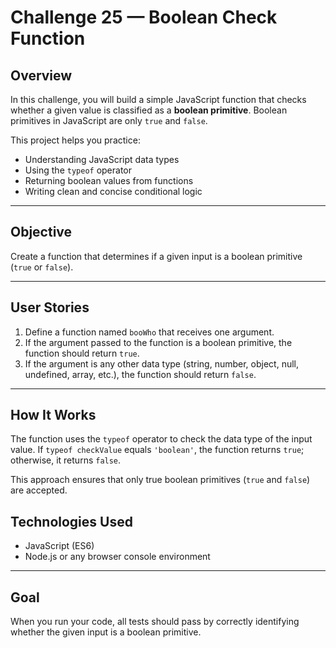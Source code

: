 # Challenge 25 — Boolean Check Function

## Overview

In this challenge, you will build a simple JavaScript function that checks whether a given value is classified as a **boolean primitive**.
Boolean primitives in JavaScript are only `true` and `false`.

This project helps you practice:

* Understanding JavaScript data types
* Using the `typeof` operator
* Returning boolean values from functions
* Writing clean and concise conditional logic

---

## Objective

Create a function that determines if a given input is a boolean primitive (`true` or `false`).

---

## User Stories

1. Define a function named `booWho` that receives one argument.
2. If the argument passed to the function is a boolean primitive, the function should return `true`.
3. If the argument is any other data type (string, number, object, null, undefined, array, etc.), the function should return `false`.

---

## How It Works

The function uses the `typeof` operator to check the data type of the input value.
If `typeof checkValue` equals `'boolean'`, the function returns `true`; otherwise, it returns `false`.

This approach ensures that only true boolean primitives (`true` and `false`) are accepted.

## Technologies Used

* JavaScript (ES6)
* Node.js or any browser console environment

---

## Goal

When you run your code, all tests should pass by correctly identifying whether the given input is a boolean primitive.
